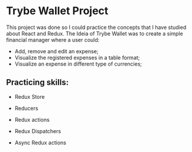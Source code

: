 # Trybe Wallet Project

This project was done so I could practice the concepts that I have studied about React and Redux. The Ideia of Trybe Wallet was to create a simple financial manager where a user could:

 * Add, remove and edit an expense;
 * Visualize the registered expenses in a table format;
 * Visualize an expense in different type of currencies;

## Practicing skills:

  * Redux Store

  * Reducers

  * Redux actions

  * Redux Dispatchers

  * Async Redux actions 


